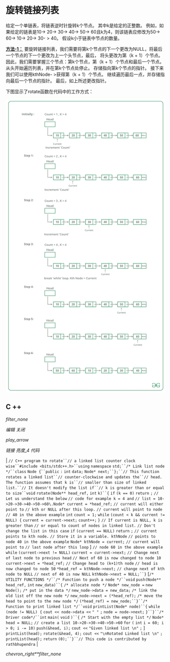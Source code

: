 # 旋转链接列表

给定一个单链表，将链表逆时针旋转k个节点。 其中k是给定的正整数。 例如，如果给定的链表是10-> 20-> 30-> 40-> 50-> 60且k为4，则该链表应修改为50-> 60-> 10-> 20-> 30- > 40。 假设k小于链表中节点的数量。

**<u>方法-1：</u>**
要旋转链接列表，我们需要将第k个节点的下一个更改为NULL，将最后一个节点的下一个更改为上一个头节点，最后， 将头更改为第（k + 1）个节点。 因此，我们需要掌握三个节点：第k个节点，第（k + 1）个节点和最后一个节点。
从头开始遍历列表，并在第k个节点处停止。 存储指向第k个节点的指针。 接下来我们可以使用kthNode- >获得第（k + 1）个节点。 继续遍历最后一点，并存储指向最后一个节点的指针。 最后，如上所述更改指针。

下图显示了rotate函数在代码中的工作方式：

![](img/d20bcab15c5c1bfdac020daf13ed0cb5.png)

## C ++

*filter_none*

*编辑*
*关闭*

*play_arrow*

*链接*
*亮度_4*
*代码*

| `// C++ program to rotate``// a linked list counter clock wise``#include <bits/stdc++.h>``using` `namespace` `std;``/* Link list node */``class` `Node {``public` `:` `int` `data;` `Node* next;``};``// This function rotates a linked list``// counter-clockwise and updates the``// head. The function assumes that k is``// smaller than size of linked list.``// It doesn't modify the list if``// k is greater than or equal to size``void` `rotate(Node** head_ref,` `int` `k)``{` `if` `(k == 0)` `return` `;` `// Let us understand the below` `// code for example k = 4 and` `// list = 10->20->30->40->50->60\.`​​ `Node* current = *head_ref;` `// current will either point to` `// kth or NULL after this loop.` `// current will point to node` `// 40 in the above example` `int` `count = 1;` `while` `(count < k && current != NULL) {` `current = current->next;` `count++;` `}` `// If current is NULL, k is greater than` `// or equal to count of nodes in linked list.` `// Don't change the list in this case` `if` `(current == NULL)` `return` `;` `// current points to kth node.` `// Store it in a variable. kthNode` `// points to node 40 in the above example` `Node* kthNode = current;` `// current will point to` `// last node after this loop` ] `// node 60 in the above example` `while` `(current->next != NULL)` `current = current->next;` `// Change next of last node to previous head` `// Next of 60 is now changed to node 10` `current->next = *head_ref;` `// Change head to (k+1)th node` `// head is now changed to node 50` `*head_ref = kthNode->next;` `// change next of kth node to NULL` `// next of 40 is now NULL` `kthNode->next = NULL;``}` [`/* UTILITY FUNCTIONS */``/* Function to push a node */``void` `push(Node** head_ref,` `int` `new_data)``{` `/* allocate node */` `Node* new_node =` `new` `Node();` `/* put in the data */` `new_node->data = new_data;` `/* link the old list off the new node */` `new_node->next = (*head_ref);` `/* move the head to point to the new node */` `(*head_ref) = new_node;``}``/* Function to print linked list */``void` `printList(Node* node)``{` `while` `(node != NULL) {` `cout << node->data <<` `" "` `;` `node = node->next;` `}``}``/* Driver code*/``int` `main(` `void` `)``{` `/* Start with the empty list */` `Node* head = NULL;` `// create a list 10->20->30->40->50->60` `for` `(` `int` `i = 60; i > 0; i -= 10)` `push(&head, i);` `cout <<` `"Given linked list \n"` `;` ]  `printList(head);` `rotate(&head, 4);` `cout <<` `"\nRotated Linked list \n"` `;` `printList(head);` `return` `(0);``}``// This code is contributed by rathbhupendra` |

*chevron_right**filter_none*